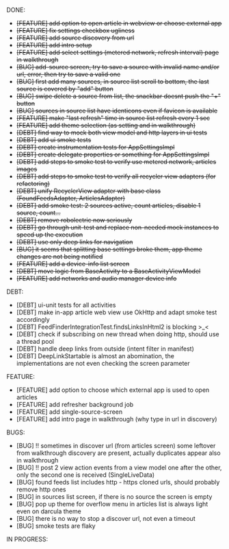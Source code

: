DONE:<s>
- [FEATURE] add option to open article in webview or choose external app
- [FEATURE] fix settings checkbox ugliness
- [FEATURE] add source discovery from url
- [FEATURE] add intro setup
- [FEATURE] add select settings (metered network, refresh interval)
page in walkthrough
- [BUG] add-source screen, try to save a source with invalid name and/or url, error, then try to save a valid one
- [BUG] first add many sources, in source list scroll to bottom, the last source is covered by "add" button
- [BUG] swipe delete a source from list, the snackbar doesnt push the "+" button
- [BUG] sources in source list have identicons even if favicon is available
- [FEATURE] make "last refresh" time in source list refresh every 1 sec
- [FEATURE] add theme selection (as setting and in walkthrough)
- [DEBT] find way to mock both view model and http layers in ui tests
- [DEBT] add ui smoke tests
- [DEBT] create instrumentation tests for AppSettingsImpl
- [DEBT] create delegate properties or something for AppSettingsImpl
- [DEBT] add steps to smoke test to verify use metered network, articles images
- [DEBT] add steps to smoke test to verify all recycler view adapters (for refactoring)
- [DEBT] unify RecyclerView adapter with base class (FoundFeedsAdapter, ArticlesAdapter)
- [DEBT] add smoke test: 2 sources active, count articles, disable 1 source, count...
- [DEBT] remove robolectric now seriously
- [DEBT] go through unit-test and replace non-needed mock instances to speed up the execution
- [DEBT] use only deep links for navigation
- [BUG] it seems that splitting base settings broke them, app theme changes are not being notified
- [FEATURE] add a device-info list screen
- [DEBT] move logic from BaseActivity to a BaseActivityViewModel
- [FEATURE] add networks and audio manager device info
</s>

DEBT:
- [DEBT] ui-unit tests for all activities
- [DEBT] make in-app article web view use OkHttp and adapt smoke test accordingly 
- [DEBT] FeedFinderIntegrationTest.findsLinksInHtml2 is blocking >_<
- [DEBT] check if subscribing on new thread when doing http, should use a thread pool
- [DEBT] handle deep links from outside (intent filter in manifest)
- [DEBT] DeepLinkStartable is almost an abomination, the implementations are not even checking the screen parameter

FEATURE:
- [FEATURE] add option to choose which external app is used to open articles
- [FEATURE] add refresher background job
- [FEATURE] add single-source-screen
- [FEATURE] add intro page in walkthrough (why type in url in discovery)

BUGS:
- [BUG] !! sometimes in discover url (from articles screen) some leftover from walkthrough discovery are present, actually duplicates appear also in walkthrough
- [BUG] !! post 2 view action events from a view model one after the other, only the second one is received (SingleLiveData)
- [BUG] found feeds list includes http - https cloned urls, should probably remove http ones
- [BUG] in sources list screen, if there is no source the screen is empty
- [BUG] pop up theme for overflow menu in articles list is always light even on darcula theme
- [BUG] there is no way to stop a discover url, not even a timeout
- [BUG] smoke tests are flaky

IN PROGRESS:
